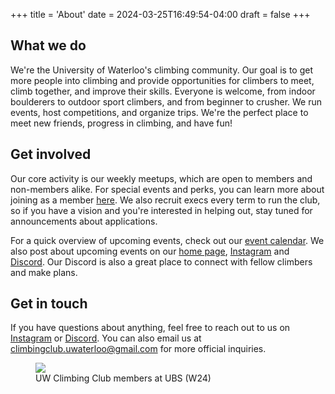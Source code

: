 +++
title = 'About'
date = 2024-03-25T16:49:54-04:00
draft = false
+++

## What we do
We're the University of Waterloo's climbing community. Our goal is to get more people into climbing and provide opportunities for climbers to meet, climb together, and improve their skills. Everyone is welcome, from indoor boulderers to outdoor sport climbers, and from beginner to crusher. We run events, host competitions, and organize trips. We're the perfect place to meet new friends, progress in climbing, and have fun!

## Get involved
Our core activity is our weekly meetups, which are open to members and non-members alike. For special events and perks, you can learn more about joining as a member [here](/membership). We also recruit execs every term to run the club, so if you have a vision and you're interested in helping out, stay tuned for announcements about applications.

For a quick overview of upcoming events, check out our [event calendar](/events). We also post about upcoming events on our [home page](/), [Instagram](https://instagram.com/uwclimbingclub) and [Discord](https://instagram.com/uwclimbingclub). Our Discord is also a great place to connect with fellow climbers and make plans.

## Get in touch
If you have questions about anything, feel free to reach out to us on [Instagram](https://instagram.com/uwclimbingclub) or [Discord](https://instagram.com/uwclimbingclub). You can also email us at [climbingclub.uwaterloo@gmail.com](mailto:climbingclub.uwaterloo@gmail.com) for more official inquiries.

<figure>
  <img src="/group_pic.jpeg">
  <figcaption>UW Climbing Club members at UBS (W24)</figcaption>
</figure>
